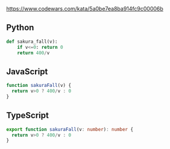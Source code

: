 https://www.codewars.com/kata/5a0be7ea8ba914fc9c00006b

## Python
```python
def sakura_fall(v):
    if v<=0: return 0
    return 400/v
```

## JavaScript
```js
function sakuraFall(v) {
  return v>0 ? 400/v : 0
}
```

## TypeScript
```ts
export function sakuraFall(v: number): number {
  return v>0 ? 400/v : 0
}
```